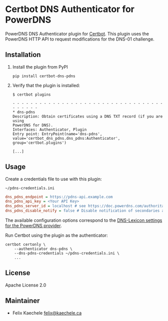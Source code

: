 # Certbot DNS Authenticator for PowerDNS

PowerDNS DNS Authenticator plugin for [Certbot](https://certbot.eff.org). This
plugin uses the PowerDNS HTTP API to request modifications for the DNS-01
challenge.

## Installation

1. Install the plugin from PyPI

   ```shell
   pip install certbot-dns-pdns
   ```

2. Verify that the plugin is installed:

   ```shell
   $ certbot plugins

   - - - - - - - - - - - - - - - - - - - - - - - - - - - - - - - - - - - - - - - -
   * dns-pdns
   Description: Obtain certificates using a DNS TXT record (if you are using
   PowerDNS for DNS).
   Interfaces: Authenticator, Plugin
   Entry point: EntryPoint(name='dns-pdns',
   value='certbot_dns_pdns.dns_pdns:Authenticator', group='certbot.plugins')

   [...]
   ```

## Usage

Create a credentials file to use with this plugin:

`~/pdns-credentials.ini`

```ini
dns_pdns_endpoint = https://pdns-api.example.com
dns_pdns_api_key = <Your API Key>
dns_pdns_server_id = localhost # see https://doc.powerdns.com/authoritative/http-api/server.html
dns_pdns_disable_notify = false # Disable notification of secondaries after record changes
```

The available configuration options correspond to the
[DNS-Lexicon settings for the PowerDNS provider](https://dns-lexicon.readthedocs.io/en/latest/configuration_reference.html#powerdns).

Run Certbot using the plugin as the authenticator:

```shell
certbot certonly \
    --authenticator dns-pdns \
    --dns-pdns-credentials ~/pdns-credentials.ini \
    ...
```

## License

Apache License 2.0

## Maintainer

- Felix Kaechele <felix@kaechele.ca>
